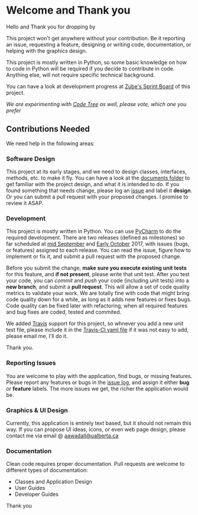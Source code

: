 # Welcome and Thank you
Hello and Thank you for dropping by

This project won't get anywhere without your contribution.
Be it reporting an issue, requesting a feature, designing or writing code, documentation, or helping with the graphics design.

This project is mostly written in Python, so some basic knowledge on how to code in Python will be required if you decide to contribute in code.
Anything else, will not require specific technical background.

You can have a look at development progress at [Zube's Sprint Board](https://zube.io/aawadall/pyprojman/w/first-releases/sprintboard?where%5Bsprint_id%5D=18371) of this project.

_We are experimenting with [Code Tree](https://codetree.com/projects/KAo6/issues?show_welcome=true) as well, please vote, which one you prefer_

## Contributions Needed
We need help in the following areas:

### Software Design
This project at its early stages, and we need to design classes, interfaces, methods, etc. to make it fly. You can have a look at the [documents folder][1] to get familiar with the project design, and what it is intended to do.
If you found something that needs change, please log an [issue][2] and label it **design**. Or you can submit a pull request with your proposed changes. I promise to review it ASAP.

### Development
This project is mostly written in Python. You can use [PyCharm][5] to do the required development.
There are two releases (defined as milestones) so far scheduled at [mid September][3] and [Early October][4] 2017, with issues (bugs, or features) assigned to each release. You can read the issue, figure how to implement or fix it, and submit a pull request with the proposed change.

Before you submit the change, __make sure you execute existing unit tests__ for this feature, and __if not present__, please write that unit test. 
After you test your code, you can _commit_ and _push_ your code (including unit tests) into a __new branch__, and submit a __pull request__. This will allow a set of code quality metrics to validate your work. 
We are totally fine with code that might bring code quality down for a while, as long as it adds new features or fixes bugs. 
Code quality can be fixed later with refactoring, when all required features and bug fixes are coded, tested and commited.

We added [Travis](https://travis-ci.org/aawadall/PyProjMan) support for this project, so whnever you add a new unit test file, please include it in the [Travis-CI yaml file](https://github.com/aawadall/PyProjMan/blob/master/.travis.yml) if it was not easy to add, please email me, I'll do it.

Thank you.

### Reporting Issues
You are welcome to play with the application, find bugs, or missing features. Please report any features or bugs in the [issue log][2], and assign it either **bug** or **feature** labels. The more issues we get, the richer the application would be.

### Graphics & UI Design
Currently, this application is entirely text based, but it should not remain this way. If you can propose UI ideas, icons, or even web page design, please contact me via email @ aawadall@ualberta.ca

### Documentation
Clean code requires proper documentation. Pull requests are welcome to different types of documentation:

* Classes and Application Design
* User Guides
* Developer Guides

Thank you 

[1]: https://github.com/aawadall/PyProjMan/tree/master/docs
[2]: https://github.com/aawadall/PyProjMan/issues
[3]: https://github.com/aawadall/PyProjMan/milestone/1
[4]: https://github.com/aawadall/PyProjMan/milestone/2
[5]: https://www.jetbrains.com/pycharm/download/
